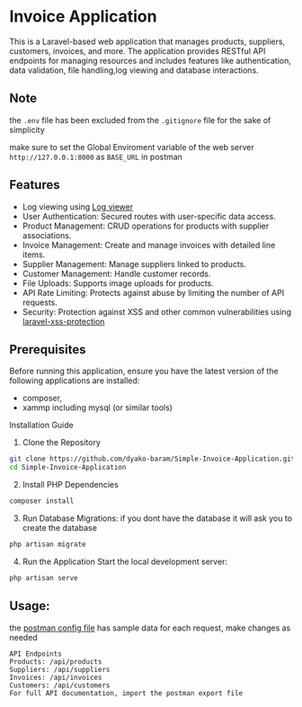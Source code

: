 # Invoice Application

This is a Laravel-based web application that manages products, suppliers, customers, invoices, and more. The application provides RESTful API endpoints for managing resources and includes features like authentication, data validation, file handling,log viewing and database interactions.

## Note
the `.env` file has been excluded from the `.gitignore` file for the sake of simplicity 

make sure to set the Global Enviroment variable of the web server `http://127.0.0.1:8000` as `BASE_URL` in postman 

## Features
- Log viewing using [Log viewer](https://github.com/opcodesio/log-viewer)
- User Authentication: Secured routes with user-specific data access.
- Product Management: CRUD operations for products with supplier associations.
- Invoice Management: Create and manage invoices with detailed line items.
- Supplier Management: Manage suppliers linked to products.
- Customer Management: Handle customer records.
- File Uploads: Supports image uploads for products.
- API Rate Limiting: Protects against abuse by limiting the number of API requests.
- Security: Protection against XSS and other common vulnerabilities using [laravel-xss-protection](https://github.com/protonemedia/laravel-xss-protection)

## Prerequisites
Before running this application, ensure you have the latest version of the following applications are installed:
-   composer, 
-   xammp including mysql (or similar tools)

Installation Guide
1. Clone the Repository

```bash
git clone https://github.com/dyako-baram/Simple-Invoice-Application.git
cd Simple-Invoice-Application
```
2. Install PHP Dependencies
```bash
composer install
```

3. Run Database Migrations:
if you dont have the database it will ask you to create the database

```bash
php artisan migrate
```

4. Run the Application
Start the local development server:

```bash
php artisan serve
```

## Usage:
the [postman config file](https://github.com/dyako-baram/Simple-Invoice-Application/blob/master/Invoice.postman_collection.json) has sample data for each request, make changes as needed
```
API Endpoints
Products: /api/products
Suppliers: /api/suppliers
Invoices: /api/invoices
Customers: /api/customers
For full API documentation, import the postman export file
```
